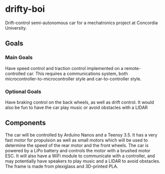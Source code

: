 # drifty-boi
Drift-control semi-autonomous car for a mechatronics project at Concordia University.

## Goals
### Main Goals
Have speed control and traction control implemented on a remote-controlled car. This requires a communications system, both microcontroller-to-microcontroller style and car-to-controller style.

### Optional Goals
Have braking control on the back wheels, as well as drift control. It would also be fun to have the car play music or avoid obstacles with a LIDAR

## Components

The car will be controlled by Arduino Nanos and a Teensy 3.5. It has a very fast motor for propulsion as well as small motors which will be used to determine the speed of the rear motor and the front wheels. The car is powered by a LiPo battery and controls the motor with a brushed motor ESC. It will also have a WiFi module to communicate with a controller, and may potentially have speakers to play music and a LIDAR to avoid obstacles. The frame is made from plexiglass and 3D-printed PLA.

